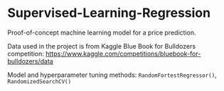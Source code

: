 # Supervised-Learning-Regression
Proof-of-concept machine learning model for a price prediction.

Data used in the project is from Kaggle Blue Book for Bulldozers competition:
https://www.kaggle.com/competitions/bluebook-for-bulldozers/data

Model and hyperparameter tuning methods: `RandomFortestRegressor()`, `RandomizedSearchCV()`
